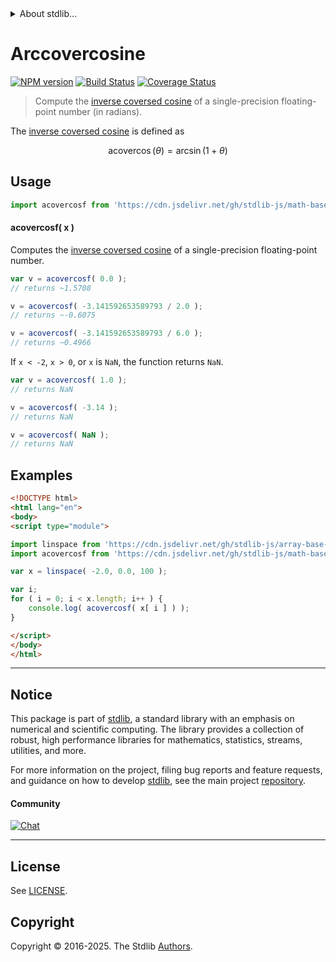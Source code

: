 <!--

@license Apache-2.0

Copyright (c) 2024 The Stdlib Authors.

Licensed under the Apache License, Version 2.0 (the "License");
you may not use this file except in compliance with the License.
You may obtain a copy of the License at

   http://www.apache.org/licenses/LICENSE-2.0

Unless required by applicable law or agreed to in writing, software
distributed under the License is distributed on an "AS IS" BASIS,
WITHOUT WARRANTIES OR CONDITIONS OF ANY KIND, either express or implied.
See the License for the specific language governing permissions and
limitations under the License.

-->


<details>
  <summary>
    About stdlib...
  </summary>
  <p>We believe in a future in which the web is a preferred environment for numerical computation. To help realize this future, we've built stdlib. stdlib is a standard library, with an emphasis on numerical and scientific computation, written in JavaScript (and C) for execution in browsers and in Node.js.</p>
  <p>The library is fully decomposable, being architected in such a way that you can swap out and mix and match APIs and functionality to cater to your exact preferences and use cases.</p>
  <p>When you use stdlib, you can be absolutely certain that you are using the most thorough, rigorous, well-written, studied, documented, tested, measured, and high-quality code out there.</p>
  <p>To join us in bringing numerical computing to the web, get started by checking us out on <a href="https://github.com/stdlib-js/stdlib">GitHub</a>, and please consider <a href="https://opencollective.com/stdlib">financially supporting stdlib</a>. We greatly appreciate your continued support!</p>
</details>

# Arccovercosine

[![NPM version][npm-image]][npm-url] [![Build Status][test-image]][test-url] [![Coverage Status][coverage-image]][coverage-url] <!-- [![dependencies][dependencies-image]][dependencies-url] -->

> Compute the [inverse coversed cosine][inverse-coversed-cosine] of a single-precision floating-point number (in radians).

<section class="intro">

The [inverse coversed cosine][inverse-coversed-cosine] is defined as

<!-- <equation class="equation" label="eq:arccovercosine" align="center" raw="\operatorname{acovercos}(\theta) = \arcsin(1+\theta)" alt="Inverse coversed cosine."> -->

```math
\mathop{\mathrm{acovercos}}(\theta) = \arcsin(1+\theta)
```

<!-- </equation> -->

</section>

<!-- /.intro -->



<section class="usage">

## Usage

```javascript
import acovercosf from 'https://cdn.jsdelivr.net/gh/stdlib-js/math-base-special-acovercosf@esm/index.mjs';
```

#### acovercosf( x )

Computes the [inverse coversed cosine][inverse-coversed-cosine] of a single-precision floating-point number.

```javascript
var v = acovercosf( 0.0 );
// returns ~1.5708

v = acovercosf( -3.141592653589793 / 2.0 );
// returns ~-0.6075

v = acovercosf( -3.141592653589793 / 6.0 );
// returns ~0.4966
```

If `x < -2`, `x > 0`, or `x` is `NaN`, the function returns `NaN`.

```javascript
var v = acovercosf( 1.0 );
// returns NaN

v = acovercosf( -3.14 );
// returns NaN

v = acovercosf( NaN );
// returns NaN
```

</section>

<!-- /.usage -->

<section class="examples">

## Examples

<!-- eslint no-undef: "error" -->

```html
<!DOCTYPE html>
<html lang="en">
<body>
<script type="module">

import linspace from 'https://cdn.jsdelivr.net/gh/stdlib-js/array-base-linspace@esm/index.mjs';
import acovercosf from 'https://cdn.jsdelivr.net/gh/stdlib-js/math-base-special-acovercosf@esm/index.mjs';

var x = linspace( -2.0, 0.0, 100 );

var i;
for ( i = 0; i < x.length; i++ ) {
    console.log( acovercosf( x[ i ] ) );
}

</script>
</body>
</html>
```

</section>

<!-- /.examples -->

<!-- C interface documentation. -->



<!-- Section for related `stdlib` packages. Do not manually edit this section, as it is automatically populated. -->

<section class="related">

</section>

<!-- /.related -->

<!-- Section for all links. Make sure to keep an empty line after the `section` element and another before the `/section` close. -->


<section class="main-repo" >

* * *

## Notice

This package is part of [stdlib][stdlib], a standard library with an emphasis on numerical and scientific computing. The library provides a collection of robust, high performance libraries for mathematics, statistics, streams, utilities, and more.

For more information on the project, filing bug reports and feature requests, and guidance on how to develop [stdlib][stdlib], see the main project [repository][stdlib].

#### Community

[![Chat][chat-image]][chat-url]

---

## License

See [LICENSE][stdlib-license].


## Copyright

Copyright &copy; 2016-2025. The Stdlib [Authors][stdlib-authors].

</section>

<!-- /.stdlib -->

<!-- Section for all links. Make sure to keep an empty line after the `section` element and another before the `/section` close. -->

<section class="links">

[npm-image]: http://img.shields.io/npm/v/@stdlib/math-base-special-acovercosf.svg
[npm-url]: https://npmjs.org/package/@stdlib/math-base-special-acovercosf

[test-image]: https://github.com/stdlib-js/math-base-special-acovercosf/actions/workflows/test.yml/badge.svg?branch=main
[test-url]: https://github.com/stdlib-js/math-base-special-acovercosf/actions/workflows/test.yml?query=branch:main

[coverage-image]: https://img.shields.io/codecov/c/github/stdlib-js/math-base-special-acovercosf/main.svg
[coverage-url]: https://codecov.io/github/stdlib-js/math-base-special-acovercosf?branch=main

<!--

[dependencies-image]: https://img.shields.io/david/stdlib-js/math-base-special-acovercosf.svg
[dependencies-url]: https://david-dm.org/stdlib-js/math-base-special-acovercosf/main

-->

[chat-image]: https://img.shields.io/gitter/room/stdlib-js/stdlib.svg
[chat-url]: https://app.gitter.im/#/room/#stdlib-js_stdlib:gitter.im

[stdlib]: https://github.com/stdlib-js/stdlib

[stdlib-authors]: https://github.com/stdlib-js/stdlib/graphs/contributors

[umd]: https://github.com/umdjs/umd
[es-module]: https://developer.mozilla.org/en-US/docs/Web/JavaScript/Guide/Modules

[deno-url]: https://github.com/stdlib-js/math-base-special-acovercosf/tree/deno
[deno-readme]: https://github.com/stdlib-js/math-base-special-acovercosf/blob/deno/README.md
[umd-url]: https://github.com/stdlib-js/math-base-special-acovercosf/tree/umd
[umd-readme]: https://github.com/stdlib-js/math-base-special-acovercosf/blob/umd/README.md
[esm-url]: https://github.com/stdlib-js/math-base-special-acovercosf/tree/esm
[esm-readme]: https://github.com/stdlib-js/math-base-special-acovercosf/blob/esm/README.md
[branches-url]: https://github.com/stdlib-js/math-base-special-acovercosf/blob/main/branches.md

[stdlib-license]: https://raw.githubusercontent.com/stdlib-js/math-base-special-acovercosf/main/LICENSE

[inverse-coversed-cosine]: https://en.wikipedia.org/wiki/Versine

<!-- <related-links> -->

<!-- </related-links> -->

</section>

<!-- /.links -->
